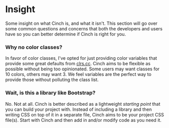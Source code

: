 # Insight
<p class="lead">
Some insight on what Cinch is, and what it isn't. This section will go over some common questions and concerns that both the developers and users have so you can better determine if Cinch is right for you.
</p>

### Why no color classes?
In favor of color classes, I've opted for just providing color variables that provide some great defaults from [clrs.cc](http://clrs.cc). Cinch aims to be flexible as possible without being too opinionated. Some users may want classes for 10 colors, others may want 3. We feel variables are the perfect way to provide those without polluting the class list.


### Wait, is this a library like Bootstrap?
No. Not at all. Cinch is better described as a lightweight _starting point_ that you can build your project with. Instead of including a library and then writing CSS on top of it in a separate file, Cinch aims to be your project CSS file(s). Start with Cinch and then add in and/or modify code as you need it.
